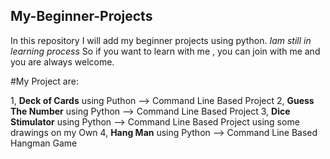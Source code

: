 ## My-Beginner-Projects

In this repository I will add my beginner projects using python.
*Iam still in learning process*
So if you want to learn with me , you can join with me and you are always welcome.

#My Project are:

1, **Deck of Cards** using Puthon --> Command Line Based Project
2, **Guess The Number** using Python --> Command Line Based Project
3, **Dice Stimulator** using Python --> Command Line Based Project using some drawings on my Own
4, **Hang Man** using Python --> Command Line Based Hangman Game 
